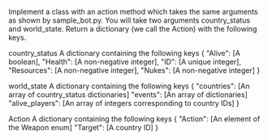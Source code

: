 Implement a class with an action method which takes the same arguments as shown by sample_bot.py. You will take two arguments country_status and world_state. Return a dictionary (we call the Action) with the following keys.

country_status
A dictionary containing the following keys
{
    "Alive": [A boolean],
    "Health": [A non-negative integer],
    "ID": [A unique integer],              
    "Resources": [A non-negative integer],
    "Nukes": [A non-negative integer]
}

world_state
A dictionary containing the following keys
{
    "countries": [An array of country_status dictionaries]
    "events": [An array of dictionaries]
    "alive_players": [An array of integers corresponding to country IDs]
}


Action
A dictionary containing the following keys
{
    "Action": [An element of the Weapon enum]
    "Target": [A country ID]
}
